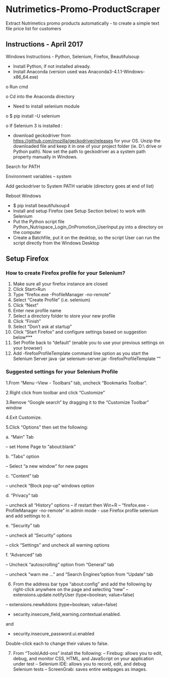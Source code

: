 # Nutrimetics-Promo-ProductScraper
Extract Nutrimetics promo products automatically - to create a simple text file price list for customers

## Instructions - April 2017
Windows Instructions - Python, Selenium, Firefox, Beautifulsoup
- Install Python, if not installed already.
-	Install Anaconda (version used was Anaconda3-4.1.1-Windows-x86_64.exe)

o	Run cmd

o	Cd into the Anaconda directory

-	Need to install selenium module

o	$ pip install –U selenium

o	If Selenium 3 is installed :

-	download geckodriver from https://github.com/mozilla/geckodriver/releases for your OS. Unzip the downloaded file and keep it in one of your project folder (ie. D:\ drive or Python path). Now set the path to geckodriver as a system path property manually in Windows. 

Search for PATH

Environment variables – system

Add geckodriver to System PATH variable (directory goes at end of list)

Reboot Windows
-	$ pip install beautifulsoup4
-	Install and setup Firefox (see Setup Section below) to work with Selenium
-	Put the Python script file Python_Nutrispace_Login_OnPromotion_UserInput.py into a directory on the computer
-	Create a Batchfile, put it on the desktop, so the script User can run the script directly from the Windows Desktop

## Setup Firefox
### How to create Firefox profile for your Selenium?
1. Make sure all your firefox instance are closed
2. Click Start>Run
3. Type “firefox.exe -ProfileManager -no-remote”
4. Select “Create Profile” (i.e. selenium)
5. Click “Next”
6. Enter new profile name
7. Select a directory folder to store your new profile
8. Click “Finish”
9. Select “Don’t ask at startup”
10. Click “Start Firefox” and configure settings based on suggestion below***
11. Set Profile back to “default” (enable you to use your previous settings on your browser)
12. Add -firefoxProfileTemplate command line option as you start the Selenium Server
java -jar selenium-server.jar -firefoxProfileTemplate “<Selenium Profile Directory>”
  
### Suggested settings for your Selenium Profile
1.From “Menu –View - Toolbars” tab, uncheck “Bookmarks Toolbar”.

2.Right click from toolbar and click “Customize”

3.Remove “Google search” by dragging it to the “Customize Toolbar” window

4.Exit Customize.

5.Click “Options” then set the following:

 a. “Main” Tab
 
 – set Home Page to “about:blank”
 
 b. “Tabs” option
 
 – Select “a new window” for new pages
 
c. “Content” tab

 – uncheck “Block pop-up” windows option
 
 d. “Privacy” tab
 
 – uncheck all “History” options – if restart then Win+R – “firefox.exe -ProfileManager -no-remote” in admin mode - use Firefox profile selenium and add settings to it.
 
 e. “Security” tab
 
 – uncheck all “Security” options
 
 – click “Settings” and uncheck all warning options
 
 f. “Advanced” tab
 
 – Uncheck “autoscrolling” option from “General” tab
 
 – uncheck “warn me …” and “Search Engines”option from “Update” tab
 
6. From the address bar type “about:config” and add the following by right-click anywhere on the page and selecting “new”
 – extensions.update.notifyUser (type=boolean; value=false)
 
 – extensions.newAddons (type=boolean; value=false)
 
-	security.insecure_field_warning.contextual.enabled. 

and

-	security.insecure_password.ui.enabled

Double-click each  to change their values to false.

7. From “Tools\Add-ons” install the following:
 – Firebug: allows you to edit, debug, and monitor CSS, HTML, and JavaScript on your application under test
 – Selenium IDE: allows you to record, edit, and debug Selenium tests
 – ScreenGrab: saves entire webpages as images.
